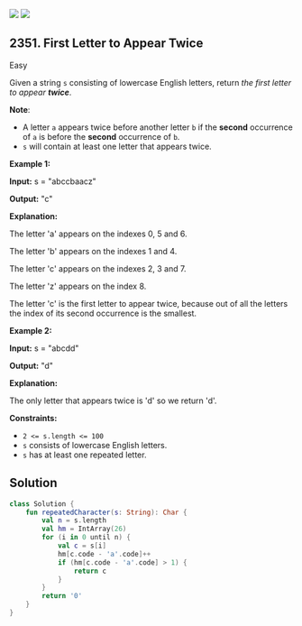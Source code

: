 [![](https://img.shields.io/github/stars/javadev/LeetCode-in-Kotlin?label=Stars&style=flat-square)](https://github.com/javadev/LeetCode-in-Kotlin)
[![](https://img.shields.io/github/forks/javadev/LeetCode-in-Kotlin?label=Fork%20me%20on%20GitHub%20&style=flat-square)](https://github.com/javadev/LeetCode-in-Kotlin/fork)

## 2351\. First Letter to Appear Twice

Easy

Given a string `s` consisting of lowercase English letters, return _the first letter to appear **twice**_.

**Note**:

*   A letter `a` appears twice before another letter `b` if the **second** occurrence of `a` is before the **second** occurrence of `b`.
*   `s` will contain at least one letter that appears twice.

**Example 1:**

**Input:** s = "abccbaacz"

**Output:** "c"

**Explanation:**

The letter 'a' appears on the indexes 0, 5 and 6.

The letter 'b' appears on the indexes 1 and 4.

The letter 'c' appears on the indexes 2, 3 and 7.

The letter 'z' appears on the index 8.

The letter 'c' is the first letter to appear twice, because out of all the letters the index of its second occurrence is the smallest.

**Example 2:**

**Input:** s = "abcdd"

**Output:** "d"

**Explanation:**

The only letter that appears twice is 'd' so we return 'd'. 

**Constraints:**

*   `2 <= s.length <= 100`
*   `s` consists of lowercase English letters.
*   `s` has at least one repeated letter.

## Solution

```kotlin
class Solution {
    fun repeatedCharacter(s: String): Char {
        val n = s.length
        val hm = IntArray(26)
        for (i in 0 until n) {
            val c = s[i]
            hm[c.code - 'a'.code]++
            if (hm[c.code - 'a'.code] > 1) {
                return c
            }
        }
        return '0'
    }
}
```